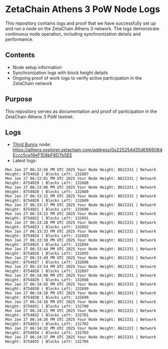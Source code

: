 # ZetaChain Athens 3 PoW Node Logs
This repository contains logs and proof that we have successfully set up and run a node on the ZetaChain Athens 3 network. The logs demonstrate continuous node operation, including synchronization details and performance.

## Contents
- Node setup information
- Synchronization logs with block height details
- Ongoing proof of work logs to verify active participation in the ZetaChain network

## Purpose
This repository serves as documentation and proof of participation in the ZetaChain Athens 3 PoW testnet.

## Logs

- [Third Bunny](https://thirdbunny.xyz/) node: https://athens.explorer.zetachain.com/address/0x225254d35dE666064Eccc5ce16eF1D8bF8D7b5EE
- Latest logs:
```
Mon Jan 27 06:32:56 PM UTC 2025 Your Node Height: 8621331 | Network Height: 8754018 | Blocks Left: 132687
Mon Jan 27 06:33:01 PM UTC 2025 Your Node Height: 8621331 | Network Height: 8754019 | Blocks Left: 132688
Mon Jan 27 06:33:06 PM UTC 2025 Your Node Height: 8621331 | Network Height: 8754020 | Blocks Left: 132689
Mon Jan 27 06:33:12 PM UTC 2025 Your Node Height: 8621331 | Network Height: 8754020 | Blocks Left: 132689
Mon Jan 27 06:33:17 PM UTC 2025 Your Node Height: 8621331 | Network Height: 8754021 | Blocks Left: 132690
Mon Jan 27 06:33:22 PM UTC 2025 Your Node Height: 8621331 | Network Height: 8754022 | Blocks Left: 132691
Mon Jan 27 06:33:28 PM UTC 2025 Your Node Height: 8621331 | Network Height: 8754023 | Blocks Left: 132692
Mon Jan 27 06:33:33 PM UTC 2025 Your Node Height: 8621331 | Network Height: 8754024 | Blocks Left: 132693
Mon Jan 27 06:33:38 PM UTC 2025 Your Node Height: 8621331 | Network Height: 8754025 | Blocks Left: 132694
Mon Jan 27 06:33:44 PM UTC 2025 Your Node Height: 8621331 | Network Height: 8754026 | Blocks Left: 132695
Mon Jan 27 06:33:49 PM UTC 2025 Your Node Height: 8621331 | Network Height: 8754027 | Blocks Left: 132696
Mon Jan 27 06:33:54 PM UTC 2025 Your Node Height: 8621331 | Network Height: 8754028 | Blocks Left: 132697
Mon Jan 27 06:34:00 PM UTC 2025 Your Node Height: 8621331 | Network Height: 8754029 | Blocks Left: 132698
Mon Jan 27 06:34:05 PM UTC 2025 Your Node Height: 8621331 | Network Height: 8754030 | Blocks Left: 132699
Mon Jan 27 06:34:10 PM UTC 2025 Your Node Height: 8621331 | Network Height: 8754030 | Blocks Left: 132699
Mon Jan 27 06:34:16 PM UTC 2025 Your Node Height: 8621331 | Network Height: 8754031 | Blocks Left: 132700
Mon Jan 27 06:34:21 PM UTC 2025 Your Node Height: 8621331 | Network Height: 8754032 | Blocks Left: 132701
Mon Jan 27 06:34:26 PM UTC 2025 Your Node Height: 8621331 | Network Height: 8754033 | Blocks Left: 132702
Mon Jan 27 06:34:32 PM UTC 2025 Your Node Height: 8621331 | Network Height: 8754034 | Blocks Left: 132703
Mon Jan 27 06:34:37 PM UTC 2025 Your Node Height: 8621331 | Network Height: 8754035 | Blocks Left: 132704
```

